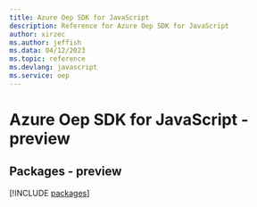 ```yaml
---
title: Azure Oep SDK for JavaScript
description: Reference for Azure Oep SDK for JavaScript
author: xirzec
ms.author: jeffish
ms.data: 04/12/2023
ms.topic: reference
ms.devlang: javascript
ms.service: oep
---
```

# Azure Oep SDK for JavaScript - preview
## Packages - preview
[!INCLUDE [packages](oep-index.md)]